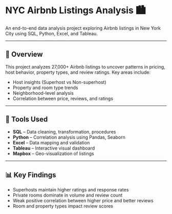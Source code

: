 # NYC Airbnb Listings Analysis 🏙️

An end-to-end data analysis project exploring Airbnb listings in New York City using SQL, Python, Excel, and Tableau.

---

## 📌 Overview

This project analyzes 27,000+ Airbnb listings to uncover patterns in pricing, host behavior, property types, and review ratings. Key areas include:
- Host insights (Superhost vs Non-superhost)
- Property and room type trends
- Neighborhood-level analysis
- Correlation between price, reviews, and ratings

---

## 🧰 Tools Used

- **SQL** – Data cleaning, transformation, procedures
- **Python** – Correlation analysis using Pandas, Seaborn
- **Excel** – Data mapping and validation
- **Tableau** – Interactive visual dashboard
- **Mapbox** – Geo-visualization of listings

---

## 📊 Key Findings

- Superhosts maintain higher ratings and response rates
- Private rooms dominate in volume and review count
- Weak positive correlation between higher price and better reviews
- Room and property types impact review scores


